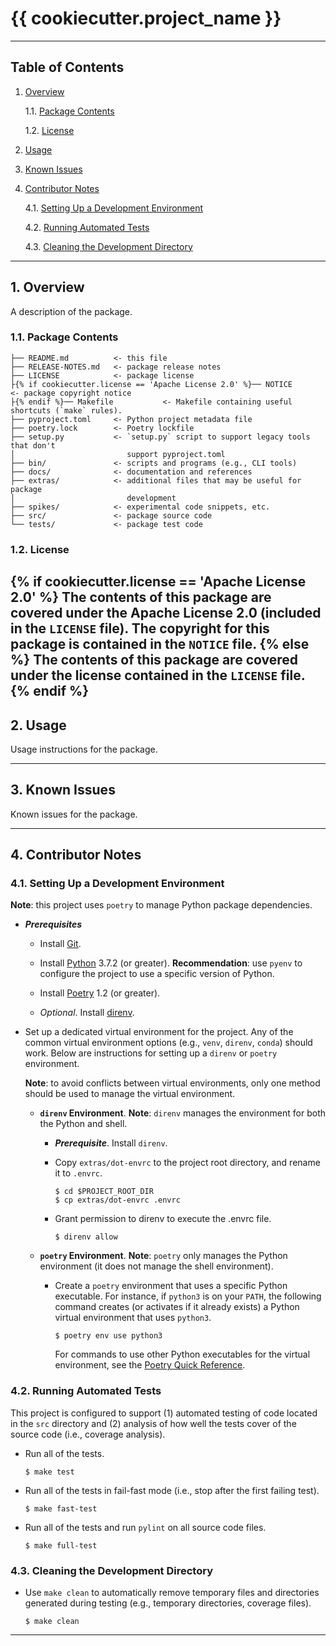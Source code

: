 {{ cookiecutter.project_name }}
===============================================================================

-------------------------------------------------------------------------------

Table of Contents
-----------------

1. [Overview][#1]

   1.1. [Package Contents][#1.1]

   1.2. [License][#1.2]

2. [Usage][#2]

3. [Known Issues][#3]

4. [Contributor Notes][#4]

   4.1. [Setting Up a Development Environment][#4.1]

   4.2. [Running Automated Tests][#4.2]

   4.3. [Cleaning the Development Directory][#4.3]

-------------------------------------------------------------------------------

## 1. Overview

A description of the package.

### 1.1. Package Contents

```
├── README.md          <- this file
├── RELEASE-NOTES.md   <- package release notes
├── LICENSE            <- package license
├{% if cookiecutter.license == 'Apache License 2.0' %}── NOTICE             <- package copyright notice
├{% endif %}── Makefile           <- Makefile containing useful shortcuts (`make` rules).
├── pyproject.toml     <- Python project metadata file
├── poetry.lock        <- Poetry lockfile
├── setup.py           <- `setup.py` script to support legacy tools that don't
│                         support pyproject.toml
├── bin/               <- scripts and programs (e.g., CLI tools)
├── docs/              <- documentation and references
├── extras/            <- additional files that may be useful for package
│                         development
├── spikes/            <- experimental code snippets, etc.
├── src/               <- package source code
└── tests/             <- package test code
```

### 1.2. License
{% if cookiecutter.license == 'Apache License 2.0' %}
The contents of this package are covered under the Apache License 2.0 (included
in the `LICENSE` file). The copyright for this package is contained in the
`NOTICE` file.
{% else %}
The contents of this package are covered under the license contained in the
`LICENSE` file.
{% endif %}
-------------------------------------------------------------------------------

## 2. Usage

Usage instructions for the package.

-------------------------------------------------------------------------------

## 3. Known Issues

Known issues for the package.

-------------------------------------------------------------------------------

## 4. Contributor Notes

### 4.1. Setting Up a Development Environment

__Note__: this project uses `poetry` to manage Python package dependencies.

* ___Prerequisites___

  * Install [Git][git].

  * Install [Python][python] 3.7.2 (or greater). __Recommendation__: use `pyenv`
    to configure the project to use a specific version of Python.

  * Install [Poetry][poetry] 1.2 (or greater).

   * _Optional_. Install [direnv][direnv].

* Set up a dedicated virtual environment for the project. Any of the common
  virtual environment options (e.g., `venv`, `direnv`, `conda`) should work.
  Below are instructions for setting up a `direnv` or `poetry` environment.

  __Note__: to avoid conflicts between virtual environments, only one method
  should be used to manage the virtual environment.

  * __`direnv` Environment__. __Note__: `direnv` manages the environment for
    both the Python and shell.

    * ___Prerequisite___. Install `direnv`.

    * Copy `extras/dot-envrc` to the project root directory, and rename it to
      `.envrc`.

      ```shell
      $ cd $PROJECT_ROOT_DIR
      $ cp extras/dot-envrc .envrc
      ```

    * Grant permission to direnv to execute the .envrc file.

      ```shell
      $ direnv allow
      ```

  * __`poetry` Environment__. __Note__: `poetry` only manages the Python
    environment (it does not manage the shell environment).

    * Create a `poetry` environment that uses a specific Python executable.
      For instance, if `python3` is on your `PATH`, the following command
      creates (or activates if it already exists) a Python virtual environment
      that uses `python3`.

      ```shell
      $ poetry env use python3
      ```

      For commands to use other Python executables for the virtual environment,
      see the [Poetry Quick Reference][poetry-quick-reference].

### 4.2. Running Automated Tests

This project is configured to support (1) automated testing of code located in
the `src` directory and (2) analysis of how well the tests cover of the source
code (i.e., coverage analysis).

* Run all of the tests.

  ```shell
  $ make test
  ```

* Run all of the tests in fail-fast mode (i.e., stop after the first failing
  test).

  ```shell
  $ make fast-test
  ```

* Run all of the tests and run `pylint` on all source code files.

  ```shell
  $ make full-test
  ```

### 4.3. Cleaning the Development Directory

* Use `make clean` to automatically remove temporary files and directories
  generated during testing (e.g., temporary directories, coverage files).

  ```shell
  $ make clean
  ```

-------------------------------------------------------------------------------

[-----------------------------INTERNAL LINKS-----------------------------]: #

[#1]: #1-overview
[#1.1]: #11-package-contents
[#1.2]: #12-license

[#2]: #2-usage

[#3]: #3-known-issues

[#4]: #4-contributor-notes
[#4.1]: #41-setting-up-a-development-environment
[#4.2]: #42-running-automated-tests
[#4.3]: #43-cleaning-the-development-directory

[-----------------------------REPOSITORY LINKS-----------------------------]: #

[poetry-quick-reference]: docs/references/Poetry-Quick-Reference.md

[vlxi-cookiecutter-python]: https://github.com/velexi-corporation/VLXI-Cookiecutter-Python

[-----------------------------EXTERNAL LINKS-----------------------------]: #

[cookiecutter]: https://cookiecutter.readthedocs.io/en/latest/

[direnv]: https://direnv.net/

[git]: https://git-scm.com/

[python]: https://www.python.org/

[poetry]: https://python-poetry.org/

